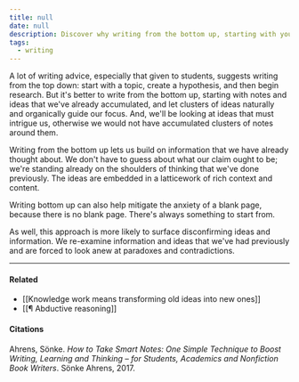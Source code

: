 ```yaml
---
title: null
date: null
description: Discover why writing from the bottom up, starting with your existing notes and ideas, reduces anxiety and uncovers deeper insights for clearer, more confident writing.
tags:
  - writing
---
```


A lot of writing advice, especially that given to students, suggests writing from the top down: start with a topic, create a hypothesis, and then begin research. But it's better to write from the bottom up, starting with notes and ideas that we've already accumulated, and let clusters of ideas naturally and organically guide our focus. And, we'll be looking at ideas that must intrigue us, otherwise we would not have accumulated clusters of notes around them.

Writing from the bottom up lets us build on information that we have already thought about. We don't have to guess about what our claim ought to be; we're standing already on the shoulders of thinking that we've done previously. The ideas are embedded in a latticework of rich context and content.

Writing bottom up can also help mitigate the anxiety of a blank page, because there is no blank page. There's always something to start from.

As well, this approach is more likely to surface disconfirming ideas and information. We re-examine information and ideas that we've had previously and are forced to look anew at paradoxes and contradictions.

---

#### Related

- [[Knowledge work means transforming old ideas into new ones]]
- [[¶ Abductive reasoning]]

#### Citations

Ahrens, Sönke. _How to Take Smart Notes: One Simple Technique to Boost Writing, Learning and Thinking – for Students, Academics and Nonfiction Book Writers_. Sönke Ahrens, 2017.
